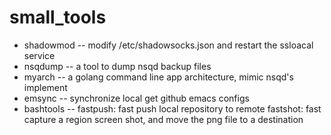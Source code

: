 # small_tools
- shadowmod -- modify /etc/shadowsocks.json and restart the ssloacal service
- nsqdump   -- a tool to dump nsqd backup files
- myarch    -- a golang command line app architecture, mimic nsqd's implement
- emsync    -- synchronize local get github emacs configs
- bashtools -- fastpush: fast push local repository to remote
               fastshot: fast capture a region screen shot, and move the png file
                         to a destination
